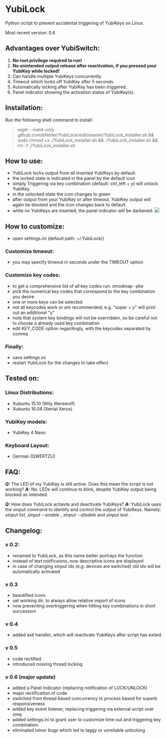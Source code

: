 # YubiLock

Python script to prevent accidental triggering of YubiKeys on Linux.

Most recent version: 0.6


## Advantages over YubiSwitch:
1. **No root privilege required to run!**
2. **No unintended output release after reactivation, if you pressed your YubiKey while locked!**
3. Can handle multiple YubiKeys concurrently.
4. Timeout which locks off YubiKey after 5 seconds.
5. Automatically locking after YubiKey has been triggered.
6. Panel indicator showing the activation status of YubiKey(s).

## Installation:
Run the following shell command to install:

> wget --inet4-only  github.com/bfelder/YubiLock/edit/master/YubiLock_installer.sh && sudo chmod +x ./YubiLock_installer.sh && ./YubiLock_installer.sh && rm -f ./YubiLock_installer.sh


## How to use:
- YubiLock locks output from all inserted YubiKeys by default.
- the locked state is indicated in the panel by the default icon
- simply Triggering via key combination (default: ctrl_left + y) will unlock YubiKey.
- in the unlocked state the icon changes to green
- after output from your YubiKey or after timeout, YubiKey output will again be blocked and the icon changes back to default
- while no YubiKeys are inserted, the panel indicator will be darkened: ![]({{site.baseurl}}/https://github.com/bfelder/YubiLock/blob/master/icons/nokey_icon.svg)



## How to customize:
- open settings.ini (default path: ~/.YubiLock/)

### Customize timeout:
- you may specify timeout in seconds under the TIMEOUT option

### Customize key codes:
- to get a comprehensive list of all key codes run: xmodmap -pke
- pick the numerical key codes that correspond to the key combination you desire
- one or more keys can be selected
- not all keycodes work or are recommended, e.g. "super + y" will print out an additional "y"
- note that system key bindings will not be overridden, so be careful not to choose a already used key combination
- edit KEY_CODE option regardingly, with the keycodes separated by comma

### Finally:
- save settings.ini
- restart YubiLock for the changes to take effect


## Tested on:
### Linux Distributions:
- Xubuntu 15.10 (Wily Werewolf)
- Xubuntu 16.04 (Xenial Xerus)

### YubiKey models:
- YubiKey 4 Nano

### Keyboard Layout:
- German (QWERTZU)

## FAQ:
**_Q:_** The LED of my YubiKey is still active. Does this mean the script is not working?
**_A:_** No. LEDs will continue to blink, despite YubiKey output being blocked as intended.

**_Q:_** How does YubiLock actiavte and deactivate YubiKeys?
**_A:_** YubiLock uses the xinput command to identify and control the output of YubiKeys. Namely:
_xinput list_, _xinput --enable <id>_, _xinput --disable <id>_ and _xinput test <id>_.


## Changelog:
### v 0.2:
- renamed to YubiLock, as this name better portrays the function
- instead of text notificaions, now descriptive icons are displayed
- in case of changing xinput ids (e.g. devices are switched) old ids will be automatically activated

### v 0.3
- beautified icons
- set working dir, to always allow relative import of icons
- now preventing overtriggering when hitting key combinations in short succession

### v 0.4
- added exit handler, which will reactivate YubiKeys after script has exited

### v 0.5
- code rectified
- introduced missing thread locking

### v 0.6 (major update)
- added a Panel Indicator (replacing notification of LOCK/UNLOCK)
- major rectification of code
- switched from thread based concurrency to process based for superb responsiveness
- added key event listener, replacing triggering via external script over zmq
- added settings.ini to grant user to customize time out and triggering key combination
- eliminated minor bugs which led to laggy or unreliable unlocking
